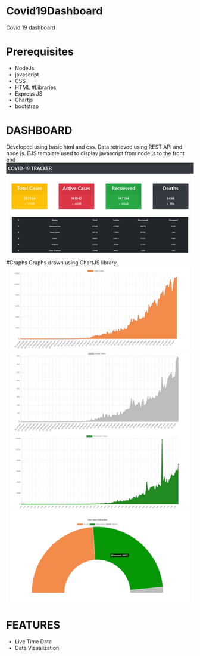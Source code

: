 # Covid19Dashboard
Covid 19 dashboard 
# Prerequisites
* NodeJs
* javascript
* CSS
* HTML
#Libraries
* Express JS
* Chartjs
* bootstrap
# DASHBOARD
Developed using basic html and css. Data retrieved using REST API and node js. EJS template used to display javascript from node js to the front end
![Dashboard](https://github.com/Tejas99999/Covid19Dashboard/blob/master/coronatraker.PNG)

#Graphs
Graphs drawn using ChartJS library.
![Active Cases Graph](https://github.com/Tejas99999/Covid19Dashboard/blob/master/graph1.PNG)
![Active Cases Graph](https://github.com/Tejas99999/Covid19Dashboard/blob/master/graph2.PNG)
![Pie Chart](https://github.com/Tejas99999/Covid19Dashboard/blob/master/graph.PNG)

# FEATURES
* Live Time Data
* Data Visualization
